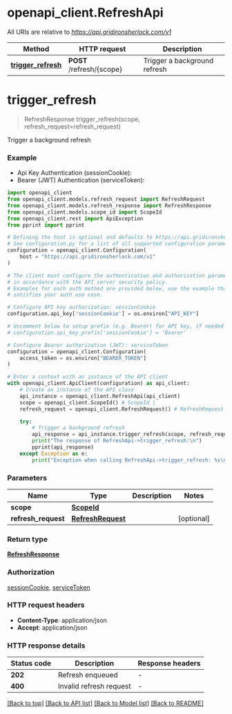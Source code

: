 # openapi_client.RefreshApi

All URIs are relative to *https://api.gridironsherlock.com/v1*

Method | HTTP request | Description
------------- | ------------- | -------------
[**trigger_refresh**](RefreshApi.md#trigger_refresh) | **POST** /refresh/{scope} | Trigger a background refresh


# **trigger_refresh**
> RefreshResponse trigger_refresh(scope, refresh_request=refresh_request)

Trigger a background refresh

### Example

* Api Key Authentication (sessionCookie):
* Bearer (JWT) Authentication (serviceToken):

```python
import openapi_client
from openapi_client.models.refresh_request import RefreshRequest
from openapi_client.models.refresh_response import RefreshResponse
from openapi_client.models.scope_id import ScopeId
from openapi_client.rest import ApiException
from pprint import pprint

# Defining the host is optional and defaults to https://api.gridironsherlock.com/v1
# See configuration.py for a list of all supported configuration parameters.
configuration = openapi_client.Configuration(
    host = "https://api.gridironsherlock.com/v1"
)

# The client must configure the authentication and authorization parameters
# in accordance with the API server security policy.
# Examples for each auth method are provided below, use the example that
# satisfies your auth use case.

# Configure API key authorization: sessionCookie
configuration.api_key['sessionCookie'] = os.environ["API_KEY"]

# Uncomment below to setup prefix (e.g. Bearer) for API key, if needed
# configuration.api_key_prefix['sessionCookie'] = 'Bearer'

# Configure Bearer authorization (JWT): serviceToken
configuration = openapi_client.Configuration(
    access_token = os.environ["BEARER_TOKEN"]
)

# Enter a context with an instance of the API client
with openapi_client.ApiClient(configuration) as api_client:
    # Create an instance of the API class
    api_instance = openapi_client.RefreshApi(api_client)
    scope = openapi_client.ScopeId() # ScopeId | 
    refresh_request = openapi_client.RefreshRequest() # RefreshRequest |  (optional)

    try:
        # Trigger a background refresh
        api_response = api_instance.trigger_refresh(scope, refresh_request=refresh_request)
        print("The response of RefreshApi->trigger_refresh:\n")
        pprint(api_response)
    except Exception as e:
        print("Exception when calling RefreshApi->trigger_refresh: %s\n" % e)
```



### Parameters


Name | Type | Description  | Notes
------------- | ------------- | ------------- | -------------
 **scope** | [**ScopeId**](.md)|  | 
 **refresh_request** | [**RefreshRequest**](RefreshRequest.md)|  | [optional] 

### Return type

[**RefreshResponse**](RefreshResponse.md)

### Authorization

[sessionCookie](../README.md#sessionCookie), [serviceToken](../README.md#serviceToken)

### HTTP request headers

 - **Content-Type**: application/json
 - **Accept**: application/json

### HTTP response details

| Status code | Description | Response headers |
|-------------|-------------|------------------|
**202** | Refresh enqueued |  -  |
**400** | Invalid refresh request |  -  |

[[Back to top]](#) [[Back to API list]](../README.md#documentation-for-api-endpoints) [[Back to Model list]](../README.md#documentation-for-models) [[Back to README]](../README.md)

